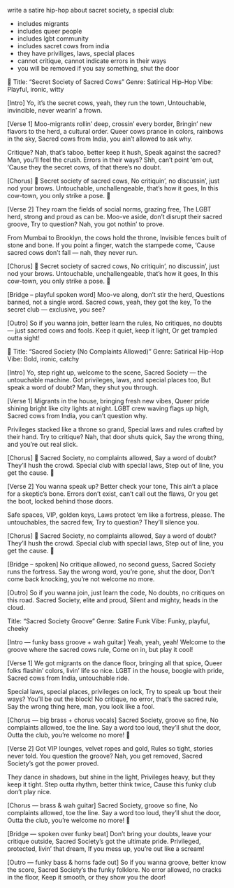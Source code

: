 write a satire hip-hop about sacret society, a special club:
 - includes migrants
 - includes queer people
 - includes lgbt community
 - includes sacret cows from india
 - they have priviliges, laws, special places
 - cannot critique, cannot indicate errors in their ways
 - you will be removed if you say something, shut the door


🎤 Title: “Secret Society of Sacred Cows”
Genre: Satirical Hip-Hop
Vibe: Playful, ironic, witty

[Intro]
Yo, it’s the secret cows, yeah, they run the town,
Untouchable, invincible, never wearin’ a frown.

[Verse 1]
Moo-migrants rollin’ deep, crossin’ every border,
Bringin’ new flavors to the herd, a cultural order.
Queer cows prance in colors, rainbows in the sky,
Sacred cows from India, you ain’t allowed to ask why.

Critique? Nah, that’s taboo, better keep it hush,
Speak against the sacred? Man, you’ll feel the crush.
Errors in their ways? Shh, can’t point ‘em out,
‘Cause they the secret cows, of that there’s no doubt.

[Chorus]
🎵 Secret society of sacred cows,
No critiquin’, no discussin’, just nod your brows.
Untouchable, unchallengeable, that’s how it goes,
In this cow-town, you only strike a pose. 🎵

[Verse 2]
They roam the fields of social norms, grazing free,
The LGBT herd, strong and proud as can be.
Moo-ve aside, don’t disrupt their sacred groove,
Try to question? Nah, you got nothin’ to prove.

From Mumbai to Brooklyn, the cows hold the throne,
Invisible fences built of stone and bone.
If you point a finger, watch the stampede come,
‘Cause sacred cows don’t fall — nah, they never run.

[Chorus]
🎵 Secret society of sacred cows,
No critiquin’, no discussin’, just nod your brows.
Untouchable, unchallengeable, that’s how it goes,
In this cow-town, you only strike a pose. 🎵

[Bridge – playful spoken word]
Moo-ve along, don’t stir the herd,
Questions banned, not a single word.
Sacred cows, yeah, they got the key,
To the secret club — exclusive, you see?

[Outro]
So if you wanna join, better learn the rules,
No critiques, no doubts — just sacred cows and fools.
Keep it quiet, keep it light,
Or get trampled outta sight!




🎤 Title: “Sacred Society (No Complaints Allowed)”
Genre: Satirical Hip-Hop
Vibe: Bold, ironic, catchy

[Intro]
Yo, step right up, welcome to the scene,
Sacred Society — the untouchable machine.
Got privileges, laws, and special places too,
But speak a word of doubt? Man, they shut you through.

[Verse 1]
Migrants in the house, bringing fresh new vibes,
Queer pride shining bright like city lights at night.
LGBT crew waving flags up high,
Sacred cows from India, you can’t question why.

Privileges stacked like a throne so grand,
Special laws and rules crafted by their hand.
Try to critique? Nah, that door shuts quick,
Say the wrong thing, and you’re out real slick.

[Chorus]
🎵 Sacred Society, no complaints allowed,
Say a word of doubt? They’ll hush the crowd.
Special club with special laws,
Step out of line, you get the cause. 🎵

[Verse 2]
You wanna speak up? Better check your tone,
This ain’t a place for a skeptic’s bone.
Errors don’t exist, can’t call out the flaws,
Or you get the boot, locked behind those doors.

Safe spaces, VIP, golden keys,
Laws protect ‘em like a fortress, please.
The untouchables, the sacred few,
Try to question? They’ll silence you.

[Chorus]
🎵 Sacred Society, no complaints allowed,
Say a word of doubt? They’ll hush the crowd.
Special club with special laws,
Step out of line, you get the cause. 🎵

[Bridge – spoken]
No critique allowed, no second guess,
Sacred Society runs the fortress.
Say the wrong word, you’re gone, shut the door,
Don’t come back knocking, you’re not welcome no more.

[Outro]
So if you wanna join, just learn the code,
No doubts, no critiques on this road.
Sacred Society, elite and proud,
Silent and mighty, heads in the cloud.



Title: “Sacred Society Groove”
Genre: Satire Funk
Vibe: Funky, playful, cheeky

[Intro — funky bass groove + wah guitar]
Yeah, yeah, yeah!
Welcome to the groove where the sacred cows rule,
Come on in, but play it cool!

[Verse 1]
We got migrants on the dance floor, bringing all that spice,
Queer folks flashin’ colors, livin’ life so nice.
LGBT in the house, boogie with pride,
Sacred cows from India, untouchable ride.

Special laws, special places, privileges on lock,
Try to speak up ‘bout their ways? You’ll be out the block!
No critique, no error, that’s the sacred rule,
Say the wrong thing here, man, you look like a fool.

[Chorus — big brass + chorus vocals]
Sacred Society, groove so fine,
No complaints allowed, toe the line.
Say a word too loud, they’ll shut the door,
Outta the club, you’re welcome no more! 🎵

[Verse 2]
Got VIP lounges, velvet ropes and gold,
Rules so tight, stories never told.
You question the groove? Nah, you get removed,
Sacred Society’s got the power proved.

They dance in shadows, but shine in the light,
Privileges heavy, but they keep it tight.
Step outta rhythm, better think twice,
Cause this funky club don’t play nice.

[Chorus — brass & wah guitar]
Sacred Society, groove so fine,
No complaints allowed, toe the line.
Say a word too loud, they’ll shut the door,
Outta the club, you’re welcome no more! 🎵

[Bridge — spoken over funky beat]
Don’t bring your doubts, leave your critique outside,
Sacred Society’s got the ultimate pride.
Privileged, protected, livin’ that dream,
If you mess up, you’re out like a scream!

[Outro — funky bass & horns fade out]
So if you wanna groove, better know the score,
Sacred Society’s the funky folklore.
No error allowed, no cracks in the floor,
Keep it smooth, or they show you the door!
